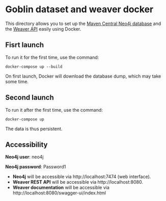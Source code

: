 # Goblin dataset and weaver docker

This directory allows you to set up the [Maven Central Neo4j database](https://zenodo.org/records/11104819) and the [Weaver API](https://github.com/Goblin-Ecosystem/goblinWeaver) easily using Docker.

## Fisrt launch
To run it for the first time, use the command:
```
docker-compose up --build
```

On first launch, Docker will download the database dump, which may take some time.

## Second launch
To run it after the first time, use the command:
```
docker-compose up
```

The data is thus persistent.

## Accessibility

**Neo4j user**: neo4j

**Neo4j password**: Password1

- **Neo4j** will be accessible via http://localhost:7474 (web interface).
- **Weaver REST API** will be accessible via http://localhost:8080.
- **Weaver documentation** will be accessible via http://localhost:8080/swagger-ui/index.html